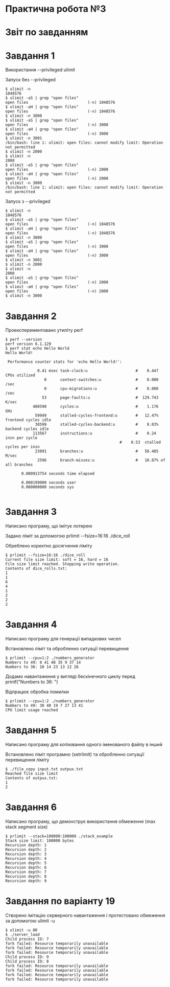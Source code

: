 # Практична робота №3

# Звіт по завданням

# Завдання 1

Використання --privileged ulimit

Запуск без --privileged

```shell
$ ulimit -n
1048576
$ ulimit -aS | grep "open files"
open files                          (-n) 1048576
$ ulimit -aH | grep "open files"
open files                          (-n) 1048576
$ ulimit -n 3000
$ ulimit -aS | grep "open files"
open files                          (-n) 3000
$ ulimit -aH | grep "open files"
open files                          (-n) 3000
$ ulimit -n 3001
/bin/bash: line 1: ulimit: open files: cannot modify limit: Operation not permitted
$ ulimit -n 2000
$ ulimit -n
2000
$ ulimit -aS | grep "open files"
open files                          (-n) 2000
$ ulimit -aH | grep "open files"
open files                          (-n) 2000
$ ulimit -n 3000
/bin/bash: line 1: ulimit: open files: cannot modify limit: Operation not permitted
```

Запуск з --privileged

```shell
$ ulimit -n
1048576
$ ulimit -aS | grep "open files"
open files                          (-n) 1048576
$ ulimit -aH | grep "open files"
open files                          (-n) 1048576
$ ulimit -n 3000
$ ulimit -aS | grep "open files"
open files                          (-n) 3000
$ ulimit -aH | grep "open files"
open files                          (-n) 3000
$ ulimit -n 3001
$ ulimit -n 2000
$ ulimit -n
2000
$ ulimit -aS | grep "open files"
open files                          (-n) 2000
$ ulimit -aH | grep "open files"
open files                          (-n) 2000
$ ulimit -n 3000
```

# Завдання 2

Проексперементовано утиліту perf

```shell
$ perf --version
perf version 6.1.129
$ perf stat echo Hello World
Hello World!

 Performance counter stats for 'echo Hello World!':

              0.41 msec task-clock:u                     #    0.447 CPUs utilized
                 0      context-switches:u               #    0.000 /sec
                 0      cpu-migrations:u                 #    0.000 /sec
                53      page-faults:u                    #  129.743 K/sec
            480590      cycles:u                         #    1.176 GHz
             59949      stalled-cycles-frontend:u        #   12.47% frontend cycles idle   
             38599      stalled-cycles-backend:u         #    8.03% backend cycles idle    
            113567      instructions:u                   #    0.24  insn per cycle
                                                  #    0.53  stalled cycles per insn
             23891      branches:u                       #   58.485 M/sec
              2596      branch-misses:u                  #   10.87% of all branches

       0.000913754 seconds time elapsed

       0.000199000 seconds user
       0.000000000 seconds sys


```

# Завдання 3

Написано програму, що імітує лотерею

Задано ліміт за допомогою prlimit --fsize=16:16 ./dice_roll

Обреблено коректно досягнення ліміту

```shell
$ prlimit --fsize=16:16 ./dice_roll
Current file size limit: soft = 16, hard = 16
File size limit reached. Stopping write operation.
Contents of dice_rolls.txt:
1
1
6
4
1
2
2
2
```

# Завдання 4

Написано програму для генерації випадкових чисел

Встановлено ліміт та обробленно ситуації перевищення

```shell
$ prlimit --cpu=1:2 ./numbers_generator
Numbers to 49: 8 41 48 35 9 37 14
Numbers to 36: 10 14 23 13 12 26
```

Додамо навантаження у вигляді бескінечного циклу перед printf("Numbers to 36: ")

Відпрацює обробка помилки

```shell
$ prlimit --cpu=1:2 ./numbers_generator
Numbers to 49: 30 40 19 7 27 13 41
CPU limit usage reached
```

# Завдання 5

Написано програму для копіювання одного іменованого файлу в інший

Встановлено ліміт програмно (setrlimit) та обробленно ситуації перевищення ліміту

```shell
$ ./file_copy input.txt outpux.txt
Reached file size limit
Contents of outpux.txt:
1
2
```

# Завдання 6

Написано програму, що демонструє використання обмеження (max stack segment size)

```shell
$ prlimit --stack=100000:100000 ./stack_example
Stack size limit: 100000 bytes
Recursion depth: 1
Recursion depth: 2
Recursion depth: 3
Recursion depth: 4
Recursion depth: 5
Recursion depth: 6
Recursion depth: 7
Recursion depth: 8
Recursion depth: 9
```

# Завдання по варіанту 19

Створено імітацію серверного навантаження і протестовано обмеження за допомогою ulimit -u

```shell
$ ulimit -u 80
$ ./server_load
Child process ID: 7
fork failed: Resource temporarily unavailable
fork failed: Resource temporarily unavailable
fork failed: Resource temporarily unavailable
Child process ID: 9
Child process ID: 8
fork failed: Resource temporarily unavailable
fork failed: Resource temporarily unavailable
fork failed: Resource temporarily unavailable
fork failed: Resource temporarily unavailable
```